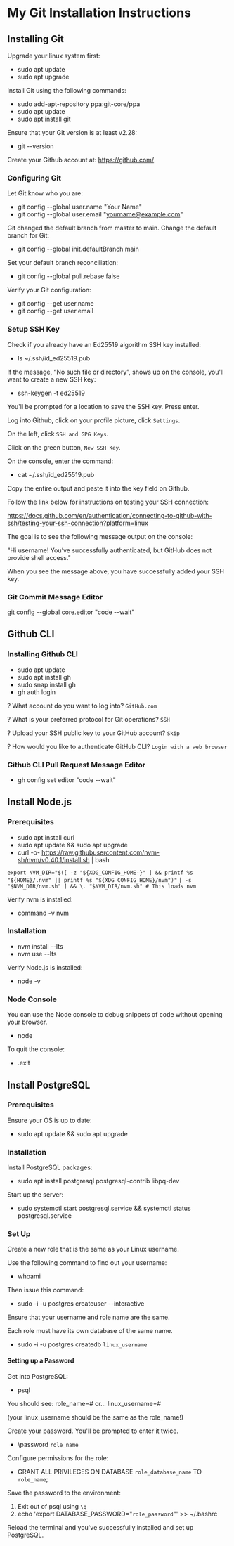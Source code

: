 # My Git Installation Instructions

## Installing Git

Upgrade your linux system first:
- sudo apt update
- sudo apt upgrade

Install Git using the following commands:
- sudo add-apt-repository ppa:git-core/ppa
- sudo apt update
- sudo apt install git

Ensure that your Git version is at least v2.28:
- git --version

Create your Github account at:
https://github.com/

### Configuring Git

Let Git know who you are:
- git config --global user.name "Your Name"
- git config --global user.email "yourname@example.com"

Git changed the default branch from master to main. Change the default branch for Git:
- git config --global init.defaultBranch main

Set your default branch reconciliation:
- git config --global pull.rebase false

Verify your Git configuration:
- git config --get user.name
- git config --get user.email

### Setup SSH Key

Check if you already have an Ed25519 algorithm SSH key installed:
- ls ~/.ssh/id_ed25519.pub

If the message, “No such file or directory”, shows up on the console, you'll want to create a new SSH key:
- ssh-keygen -t ed25519

You'll be prompted for a location to save the SSH key. Press enter.

Log into Github, click on your profile picture, click `Settings`.

On the left, click `SSH and GPG Keys`.

Click on the green button, `New SSH Key`.

On the console, enter the command:
- cat ~/.ssh/id_ed25519.pub

Copy the entire output and paste it into the key field on Github.

Follow the link below for instructions on testing your SSH connection:

https://docs.github.com/en/authentication/connecting-to-github-with-ssh/testing-your-ssh-connection?platform=linux

The goal is to see the following message output on the console:

"Hi username! You’ve successfully authenticated, but GitHub does not provide shell access."

When you see the message above, you have successfully added your SSH key.

### Git Commit Message Editor

git config --global core.editor "code --wait"

## Github CLI

### Installing Github CLI

- sudo apt update
- sudo apt install gh
- sudo snap install gh
- gh auth login

? What account do you want to log into? 
`GitHub.com`

? What is your preferred protocol for Git operations? 
`SSH`

? Upload your SSH public key to your GitHub account? 
`Skip`

? How would you like to authenticate GitHub CLI? 
`Login with a web browser`

### Github CLI Pull Request Message Editor

- gh config set editor "code --wait"

## Install Node.js

### Prerequisites

- sudo apt install curl
- sudo apt update && sudo apt upgrade
- curl -o- https://raw.githubusercontent.com/nvm-sh/nvm/v0.40.1/install.sh | bash

`export NVM_DIR="$([ -z "${XDG_CONFIG_HOME-}" ] && printf %s "${HOME}/.nvm" || printf %s "${XDG_CONFIG_HOME}/nvm")"`
`[ -s "$NVM_DIR/nvm.sh" ] && \. "$NVM_DIR/nvm.sh" # This loads nvm`

Verify nvm is installed: 
- command -v nvm

### Installation

- nvm install --lts
- nvm use --lts

Verify Node.js is installed:
- node -v

### Node Console

You can use the Node console to debug snippets of code without opening your browser.
- node

To quit the console:
- .exit

## Install PostgreSQL

### Prerequisites

Ensure your OS is up to date:
- sudo apt update && sudo apt upgrade

### Installation

Install PostgreSQL packages:
- sudo apt install postgresql postgresql-contrib libpq-dev

Start up the server:
- sudo systemctl start postgresql.service && systemctl status postgresql.service

### Set Up

Create a new role that is the same as your Linux username.

Use the following command to find out your username:
- whoami

Then issue this command:
- sudo -i -u postgres createuser --interactive

Ensure that your username and role name are the same.

Each role must have its own database of the same name.

- sudo -i -u postgres createdb `linux_username`

#### Setting up a Password

Get into PostgreSQL:
- psql

You should see:
role_name=#
or...
linux_username=# 

(your linux_username should be the same as the role_name!)

Create your password. You'll be prompted to enter it twice.
- \password `role_name`

Configure permissions for the role:
- GRANT ALL PRIVILEGES ON DATABASE `role_database_name` TO `role_name`;

Save the password to the environment:

1. Exit out of psql using `\q`
2. echo 'export DATABASE_PASSWORD="`role_password`"' >> ~/.bashrc

Reload the terminal and you've successfully installed and set up PostgreSQL.

